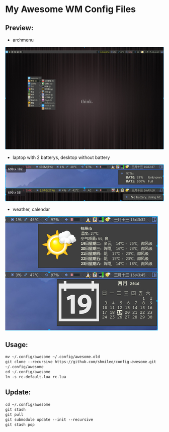 My Awesome WM Config Files
==========================

Preview:
--------

* archmenu

![archmenu](preview/archmenu.jpg)

* laptop with 2 batterys, desktop without battery

![bat](preview/bat.jpg)

* weather, calendar

![cal-weather](preview/cal-weather.jpg)

Usage:
------

```
mv ~/.config/awesome ~/.config/awesome.old
git clone --recursive https://github.com/shmilee/config-awesome.git ~/.config/awesome
cd ~/.config/awesome
ln -s rc-default.lua rc.lua
```

Update:
-------

```
cd ~/.config/awesome
git stash
git pull
git submodule update --init --recursive
git stash pop
```
